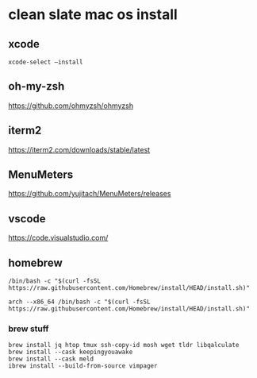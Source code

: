 # clean slate mac os install

## xcode

```
xcode-select —install
```

## oh-my-zsh
https://github.com/ohmyzsh/ohmyzsh

## iterm2
https://iterm2.com/downloads/stable/latest

## MenuMeters
https://github.com/yujitach/MenuMeters/releases

## vscode
https://code.visualstudio.com/

## homebrew
```
/bin/bash -c "$(curl -fsSL https://raw.githubusercontent.com/Homebrew/install/HEAD/install.sh)"

arch --x86_64 /bin/bash -c "$(curl -fsSL https://raw.githubusercontent.com/Homebrew/install/HEAD/install.sh)"
```


### brew stuff
```
brew install jq htop tmux ssh-copy-id mosh wget tldr libqalculate
brew install --cask keepingyouawake
brew install --cask meld
ibrew install --build-from-source vimpager
```


